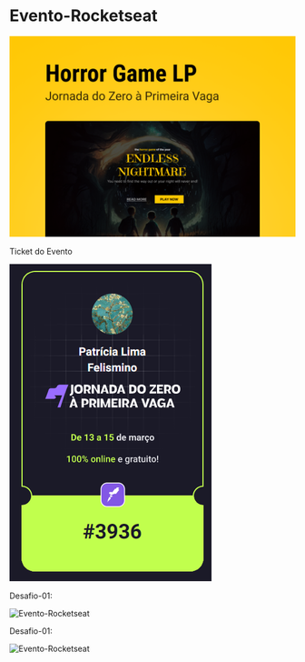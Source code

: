 # Evento-Rocketseat


![Evento-Rocketseat](https://github.com/Patricia17991/Evento-Rocketseat/blob/main/Lading-page/src/assets/Cover.png?raw=true)

Ticket do Evento

![Evento-Rocketseat](https://github.com/Patricia17991/Evento-Rocketseat/blob/main/Lading-page/src/assets/Captura%20de%20Tela%20(137).png?raw=true)


Desafio-01:

![Evento-Rocketseat]()


Desafio-01:

![Evento-Rocketseat]()

